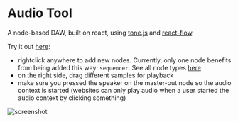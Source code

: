 # Audio Tool

A node-based DAW, built on react, using [tone.js](https://tonejs.github.io/) and [react-flow](https://reactflow.dev/).

Try it out [here](https://nearoo.github.io/audio-tool/):
* rightclick anywhere to add new nodes. Currently, only one node benefits from being added this way: `sequencer`. See all node types [here](https://github.com/Nearoo/audio-tool/blob/main/src/views/nodeTypes.js#L10)
* on the right side, drag different samples for playback
* make sure you pressed the speaker on the master-out node so the audio context is started (websites can only play audio when a user started the audio context by clicking something)

![screenshot](https://i.imgur.com/jCHlFLV.png)

